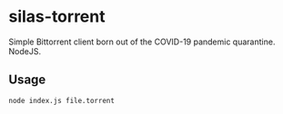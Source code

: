 # silas-torrent
Simple Bittorrent client born out of the COVID-19 pandemic quarantine. NodeJS.

## Usage

```bash
node index.js file.torrent
```
